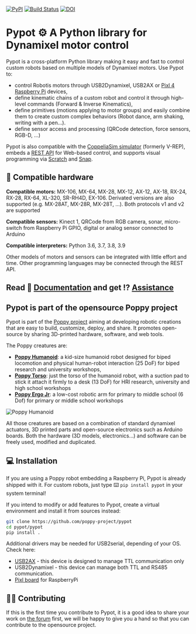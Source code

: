 [![PyPI](https://img.shields.io/pypi/v/pypot.svg)](https://pypi.python.org/pypi/pypot/)
[![Build Status](https://github.com/poppy-project/pypot/actions/workflows/test_and_distribute.yml/badge.svg)](https://github.com/poppy-project/pypot/actions)
[![DOI](https://zenodo.org/badge/DOI/10.5281/zenodo.591809.svg)](https://doi.org/10.5281/zenodo.591809)



# Pypot ⚙️ A Python library for Dynamixel motor control 

Pypot is a cross-platform Python library making it easy and fast to control custom robots based on multiple models of Dynamixel motors. Use Pypot to:

* control Robotis motors through USB2Dynamixel, USB2AX or [Pixl 4 Raspberry Pi](https://github.com/poppy-project/pixl) devices,
* define kinematic chains of a custom robot and control it through high-level commands (Forward & Inverse Kinematics),
* define primitives (motions applying to motor groups) and easily combine them to create custom complex behaviors (Robot dance, arm shaking, writing with a pen...).
* define sensor access and processing (QRCode detection, force sensors, RGB-D, ...)

Pypot is also compatible with the [CoppeliaSim simulator](http://www.coppeliarobotics.com) (formerly V-REP), embeds a [REST API](https://docs.poppy-project.org/en/programming/rest.html) for Web-based control, and supports visual programming via [Scratch](https://docs.poppy-project.org/en/getting-started/program-the-robot.html#using-scratch) and [Snap](https://docs.poppy-project.org/en/getting-started/program-the-robot.html#using-snap).

## 🔌 Compatible hardware

**Compatible motors:** MX-106, MX-64, MX-28, MX-12, AX-12, AX-18, RX-24, RX-28, RX-64, XL-320, SR-RH4D, EX-106. Derivated versions are also supported (e.g. MX-28AT, MX-28R, MX-28T, ...). Both protocols v1 and v2 are supported

**Compatible sensors:** Kinect 1, QRCode from RGB camera, sonar, micro-switch from Raspberry Pi GPIO, digital or analog sensor connected to Arduino

**Compatible interpreters:** Python 3.6, 3.7, 3.8, 3.9

Other models of motors and sensors can be integrated with little effort and time. Other programming languages may be connected through the REST API.

## Read 📖 [Documentation](https://docs.poppy-project.org/en/software-libraries/pypot.html) and get ⁉️ [Assistance](https://forum.poppy-project.org/)

## Pypot is part of the opensource Poppy project

Pypot is part of the [Poppy project](http://www.poppy-project.org) aiming at developing robotic creations that are easy to build, customize, deploy, and share. It promotes open-source by sharing 3D-printed hardware, software, and web tools.

The Poppy creatures are:
* **[Poppy Humanoid](https://www.poppy-project.org/en/robots/poppy-humanoid/)**: a kid-size humanoid robot designed for biped locomotion and physical human-robot interaction (25 DoF) for biped research and university workshops,
* **[Poppy Torso](https://www.poppy-project.org/en/robots/poppy-torso/)**: just the torso of the humanoid robot, with a suction pad to stick it attach it firmly to a desk (13 DoF) for HRI research, university and high school workshops
* **[Poppy Ergo Jr](https://www.poppy-project.org/en/robots/poppy-ergo-jr/)**: a low-cost robotic arm for primary to middle school (6 Dof) for primary or middle school workshops

![Poppy Humanoid](./doc/poppy-creatures.jpg)

All those creatures are based on a combination of standard dynamixel actuators, 3D printed parts and open-source electronics such as Arduino boards. Both the hardware (3D models, electronics...) and software can be freely used, modified and duplicated.

## 💻 Installation

If you are using a Poppy robot embedding a Raspberry Pi, Pypot is already shipped with it. For custom robots, just type ⌨️ `pip install pypot` in your system terminal! 

If you intend to modify or add features to Pypot, create a virtual environment and install it from sources instead:
```bash
git clone https://github.com/poppy-project/pypot
cd pypot/pypot
pip install .
```

Additional drivers may be needed for USB2serial, depending of your OS. Check here:
* [USB2AX](http://www.xevelabs.com/doku.php?id=product:usb2ax:quickstart) - this device is designed to manage TTL communication only
* USB2Dynamixel - this device can manage both TTL and RS485 communication.
* [Pixl board](https://github.com/poppy-project/pixl) for RaspberryPi

## 👨‍💻 Contributing

If this is the first time you contribute to Pypot, it is a good idea to share your work on [the forum](https://forum.poppy-project.org/) first, we will be happy to give you a hand so that you can contribute to the opensource project.
